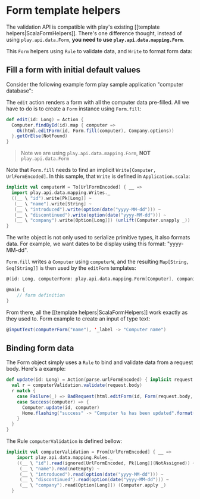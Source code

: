 # Form template helpers

The validation API is compatible with play's existing [[template helpers|ScalaFormHelpers]].
There's one difference thought, instead of using `play.api.data.Form`, **you need to use `play.api.data.mapping.Form`**.

This `Form` helpers using `Rule` to validate data, and `Write` to format form data:

## Fill a form with initial default values

Consider the following example form play sample application "computer database":

The `edit` action renders a form with all the computer data pre-filled. All we have to do is to create a `Form` instance using `Form.fill`:

```scala
def edit(id: Long) = Action {
  Computer.findById(id).map { computer =>
    Ok(html.editForm(id, Form.fill(computer), Company.options))
  }.getOrElse(NotFound)
}
```

> Note we are using `play.api.data.mapping.Form`, **NOT** `play.api.data.Form`

Note that `Form.fill` needs to find an implicit `Write[Computer, UrlFormEncoded]`. In this sample, that `Write` is defined in `Application.scala`:

```scala
implicit val computerW = To[UrlFormEncoded] { __ =>
  import play.api.data.mapping.Writes._
  ((__ \ "id").write[Pk[Long]] ~
   (__ \ "name").write[String] ~
   (__ \ "introduced").write(option(date("yyyy-MM-dd"))) ~
   (__ \ "discontinued").write(option(date("yyyy-MM-dd"))) ~
   (__ \ "company").write[Option[Long]]) (unlift(Computer.unapply _))
}
```

The write object is not only used to serialize primitive types, it also formats data.
For example, we want dates to be display using this format: "yyyy-MM-dd".

`Form.fill` writes a `Computer` using `computerW`, and the resulting `Map[String, Seq[String]]` is then used by the `editForm` templates:

```scala
@(id: Long, computerForm: play.api.data.mapping.Form[Computer], companies : Seq[(String, String)])

@main {
	// form definition
}
```

From there, all the [[template helpers|ScalaFormHelpers]] work exactly as they used to. Form example to create an input of type text:

```scala
@inputText(computerForm("name"), '_label -> "Computer name")
```

## Binding form data

The Form object simply uses a `Rule` to bind and validate data from a request body.
Here's a example:

```scala
def update(id: Long) = Action(parse.urlFormEncoded) { implicit request =>
  val r = computerValidation.validate(request.body)
  r match {
    case Failure(_) => BadRequest(html.editForm(id, Form(request.body, r), Company.options))
    case Success(computer) => {
      Computer.update(id, computer)
      Home.flashing("success" -> "Computer %s has been updated".format(computer.name))
    }
  }
}
```

The Rule `computerValidation` is defined bellow:

```scala
implicit val computerValidation = From[UrlFormEncoded] { __ =>
    import play.api.data.mapping.Rules._
    ((__ \ "id").read(ignored[UrlFormEncoded, Pk[Long]](NotAssigned)) ~
     (__ \ "name").read(notEmpty) ~
     (__ \ "introduced").read(option(date("yyyy-MM-dd"))) ~
     (__ \ "discontinued").read(option(date("yyyy-MM-dd"))) ~
     (__ \ "company").read[Option[Long]]) (Computer.apply _)
  }
```